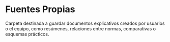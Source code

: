 # Fuentes Propias
Carpeta destinada a guardar documentos explicativos creados por usuarios o el equipo,
como resúmenes, relaciones entre normas, comparativas o esquemas prácticos.
